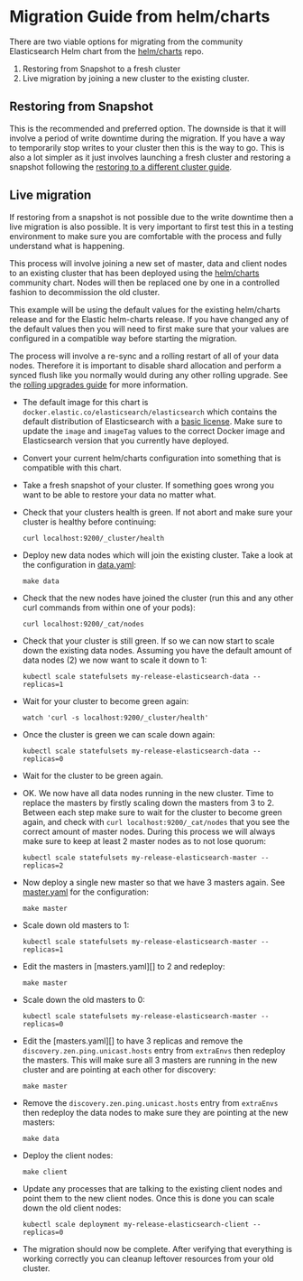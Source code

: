 # Migration Guide from helm/charts

There are two viable options for migrating from the community Elasticsearch Helm
chart from the [helm/charts][] repo.

1. Restoring from Snapshot to a fresh cluster
2. Live migration by joining a new cluster to the existing cluster.

## Restoring from Snapshot

This is the recommended and preferred option. The downside is that it will
involve a period of write downtime during the migration. If you have a way to
temporarily stop writes to your cluster then this is the way to go. This is also
a lot simpler as it just involves launching a fresh cluster and restoring a
snapshot following the [restoring to a different cluster guide][].

## Live migration

If restoring from a snapshot is not possible due to the write downtime then a
live migration is also possible. It is very important to first test this in a
testing environment to make sure you are comfortable with the process and fully
understand what is happening.

This process will involve joining a new set of master, data and client nodes to
an existing cluster that has been deployed using the [helm/charts][] community
chart. Nodes will then be replaced one by one in a controlled fashion to
decommission the old cluster.

This example will be using the default values for the existing helm/charts
release and for the Elastic helm-charts release. If you have changed any of the
default values then you will need to first make sure that your values are
configured in a compatible way before starting the migration.

The process will involve a re-sync and a rolling restart of all of your data
nodes. Therefore it is important to disable shard allocation and perform a synced
flush like you normally would during any other rolling upgrade. See the
[rolling upgrades guide][] for more information.

* The default image for this chart is
`docker.elastic.co/elasticsearch/elasticsearch` which contains the default
distribution of Elasticsearch with a [basic license][]. Make sure to update the
`image` and `imageTag` values to the correct Docker image and Elasticsearch
version that you currently have deployed.

* Convert your current helm/charts configuration into something that is
compatible with this chart.

* Take a fresh snapshot of your cluster. If something goes wrong you want to be
able to restore your data no matter what.

* Check that your clusters health is green. If not abort and make sure your
cluster is healthy before continuing:

  ```
  curl localhost:9200/_cluster/health
  ```

* Deploy new data nodes which will join the existing cluster. Take a look at the
configuration in [data.yaml][]:

  ```
  make data
  ```

* Check that the new nodes have joined the cluster (run this and any other curl
commands from within one of your pods):

  ```
  curl localhost:9200/_cat/nodes
  ```

* Check that your cluster is still green. If so we can now start to scale down
the existing data nodes. Assuming you have the default amount of data nodes (2)
we now want to scale it down to 1:

  ```
  kubectl scale statefulsets my-release-elasticsearch-data --replicas=1
  ```

* Wait for your cluster to become green again:

  ```
  watch 'curl -s localhost:9200/_cluster/health'
  ```

* Once the cluster is green we can scale down again:

  ```
  kubectl scale statefulsets my-release-elasticsearch-data --replicas=0
  ```

* Wait for the cluster to be green again.
* OK. We now have all data nodes running in the new cluster. Time to replace the
masters by firstly scaling down the masters from 3 to 2. Between each step make
sure to wait for the cluster to become green again, and check with
`curl localhost:9200/_cat/nodes` that you see the correct amount of master
nodes. During this process we will always make sure to keep at least 2 master
nodes as to not lose quorum:

  ```
  kubectl scale statefulsets my-release-elasticsearch-master --replicas=2
  ```

* Now deploy a single new master so that we have 3 masters again. See
[master.yaml][] for the configuration:

  ```
  make master
  ```

* Scale down old masters to 1:

  ```
  kubectl scale statefulsets my-release-elasticsearch-master --replicas=1
  ```

* Edit the masters in [masters.yaml][] to 2 and redeploy:

  ```
  make master
  ```

* Scale down the old masters to 0:

  ```
  kubectl scale statefulsets my-release-elasticsearch-master --replicas=0
  ```

* Edit the [masters.yaml][] to have 3 replicas and remove the
`discovery.zen.ping.unicast.hosts` entry from `extraEnvs` then redeploy the
masters. This will make sure all 3 masters are running in the new cluster and
are pointing at each other for discovery:

  ```
  make master
  ```

* Remove the `discovery.zen.ping.unicast.hosts` entry from `extraEnvs` then
redeploy the data nodes to make sure they are pointing at the new masters:

  ```
  make data
  ```

* Deploy the client nodes:

  ```
  make client
  ```

* Update any processes that are talking to the existing client nodes and point
them to the new client nodes. Once this is done you can scale down the old
client nodes:

  ```
  kubectl scale deployment my-release-elasticsearch-client --replicas=0
  ```

* The migration should now be complete. After verifying that everything is
working correctly you can cleanup leftover resources from your old cluster.

[basic license]: https://www.elastic.co/subscriptions
[data.yaml]: https://github.com/elastic/helm-charts/blob/7.16/elasticsearch/examples/migration/data.yaml
[helm/charts]: https://github.com/helm/charts/tree/7.16/stable/elasticsearch
[master.yaml]: https://github.com/elastic/helm-charts/blob/7.16/elasticsearch/examples/migration/master.yaml
[restoring to a different cluster guide]: https://www.elastic.co/guide/en/elasticsearch/reference/6.8/modules-snapshots.html#_restoring_to_a_different_cluster
[rolling upgrades guide]: https://www.elastic.co/guide/en/elasticsearch/reference/6.8/rolling-upgrades.html
